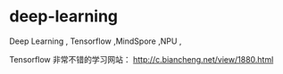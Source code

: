 # deep-learning
Deep Learning , Tensorflow ,MindSpore  ,NPU , 

Tensorflow 非常不错的学习网站： http://c.biancheng.net/view/1880.html
